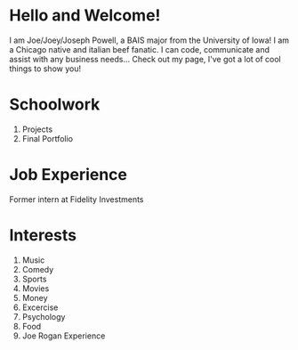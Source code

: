 # Hello and Welcome!
I am Joe/Joey/Joseph Powell, a BAIS major from the University of Iowa! I am a Chicago native and italian beef fanatic. I can code, communicate and assist with any business needs...
Check out my page, I've got a lot of cool things to show you!

# Schoolwork
1. Projects
2. Final Portfolio

# Job Experience
Former intern at Fidelity Investments

# Interests
1. Music
2. Comedy
3. Sports
4. Movies
5. Money
6. Excercise
7. Psychology
8. Food
9. Joe Rogan Experience
